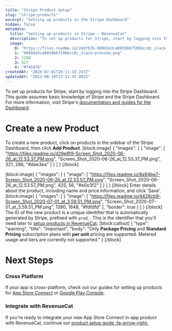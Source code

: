 ```yaml
---
title: "Stripe Product Setup"
slug: "stripe-products"
excerpt: "Setting up products in the Stripe Dashboard"
hidden: false
metadata: 
  title: "Setting up products in Stripe – RevenueCat"
  description: "To set up products for Stripe, start by logging into the Stripe Dashboard. This guide assumes basic knowledge of Stripe and the Stripe Dashboard. For more information, visit Stripe's documentation and guides for the Dashboard."
  image: 
    0: "https://files.readme.io/2ebfb7b-60993e3c40039b67596bcc8c_slack-preview.png"
    1: "60993e3c40039b67596bcc8c_slack-preview.png"
    2: 1200
    3: 627
    4: "#f45476"
createdAt: "2020-07-01T20:11:18.247Z"
updatedAt: "2021-06-10T23:21:47.002Z"
---
```

To set up products for Stripe, start by logging into the Stripe Dashboard. This guide assumes basic knowledge of Stripe and the Stripe Dashboard. For more information, visit Stripe's [documentation and guides for the Dashboard](https://stripe.com/docs/dashboard).

# Create a new Product

To create a new product, click on products in the sidebar of the Stripe Dashboard, then click **Add Product**.
[block:image]
{
  "images": [
    {
      "image": [
        "https://files.readme.io/d29e8f9-Screen_Shot_2020-06-26_at_12.53.37_PM.png",
        "Screen_Shot_2020-06-26_at_12.53.37_PM.png",
        321,
        286,
        "#dee3ea"
      ]
    }
  ]
}
[/block]

[block:image]
{
  "images": [
    {
      "image": [
        "https://files.readme.io/8a94be7-Screen_Shot_2020-06-26_at_12.53.57_PM.png",
        "Screen_Shot_2020-06-26_at_12.53.57_PM.png",
        425,
        56,
        "#e0e3f2"
      ]
    }
  ]
}
[/block]
Enter details about the product, including name and price information, and click 'Save'.
[block:image]
{
  "images": [
    {
      "image": [
        "https://files.readme.io/4426cb9-Screen_Shot_2020-07-01_at_3.59.51_PM.png",
        "Screen_Shot_2020-07-01_at_3.59.51_PM.png",
        1390,
        1648,
        "#fdfdfd"
      ],
      "border": true
    }
  ]
}
[/block]
The ID of the new product is a unique identifier that is automatically generated by Stripe, prefixed with `prod_`. This is the identifier that you'll need later to [setup products in RevenueCat](doc:entitlements).
[block:callout]
{
  "type": "warning",
  "title": "Important",
  "body": "Only **Package Pricing** and **Standard Pricing** subscription plans with **per unit** pricing are supported. Metered usage and tiers are currently not supported."
}
[/block]
# Next Steps

### Cross Platform

If your app is cross-platform, check out our guides for setting up products for [App Store Connect](doc:ios-products) or [Google Play Console](doc:android-products).

### Integrate with RevenueCat
If you're ready to integrate your new App Store Connect in-app product with RevenueCat, continue our [product setup guide :fa-arrow-right:](doc:entitlements).